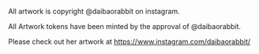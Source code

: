 All artwork is copyright @daibaorabbit on instagram.

All Artwork tokens have been minted by the approval of @daibaorabbit.

Please check out her artwork at https://www.instagram.com/daibaorabbit/